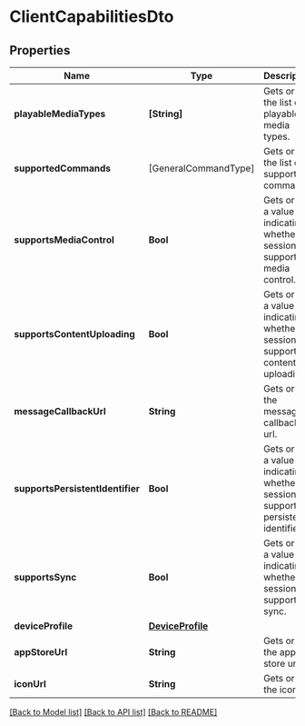 # ClientCapabilitiesDto

## Properties
Name | Type | Description | Notes
------------ | ------------- | ------------- | -------------
**playableMediaTypes** | **[String]** | Gets or sets the list of playable media types. | [optional] 
**supportedCommands** | [GeneralCommandType] | Gets or sets the list of supported commands. | [optional] 
**supportsMediaControl** | **Bool** | Gets or sets a value indicating whether session supports media control. | [optional] 
**supportsContentUploading** | **Bool** | Gets or sets a value indicating whether session supports content uploading. | [optional] 
**messageCallbackUrl** | **String** | Gets or sets the message callback url. | [optional] 
**supportsPersistentIdentifier** | **Bool** | Gets or sets a value indicating whether session supports a persistent identifier. | [optional] 
**supportsSync** | **Bool** | Gets or sets a value indicating whether session supports sync. | [optional] 
**deviceProfile** | [**DeviceProfile**](DeviceProfile.md) |  | [optional] 
**appStoreUrl** | **String** | Gets or sets the app store url. | [optional] 
**iconUrl** | **String** | Gets or sets the icon url. | [optional] 

[[Back to Model list]](../README.md#documentation-for-models) [[Back to API list]](../README.md#documentation-for-api-endpoints) [[Back to README]](../README.md)


